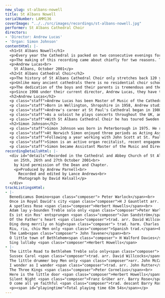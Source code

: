 ```yaml
---
new_slug: st-albans-nowell
title: St Albans Nowell
serialNumber: LAMM136
coverImage: "../../src/images/recordings/st-albans-nowell.jpg"
performer: St Albans Cathedral Choir
directors:
- 'Director: Andrew Lucas'
- 'Organ: Simon Johnson'
contentHtml: |-
  <h1>St Albans Nowell</h1>
  <p>Every year the Cathedral is packed on two consecutive evenings for the annual Service of Lessons and Carols for Christmas held on the 22nd and 23rd December at 8pm. This service is lit entirely by candlelight and takes the traditional form of biblical readings, carols and hymns and prayer meditating on the miracle of our Saviour's birth in Bethlehem some 2000 years ago. For the Cathedral Choir it is the highlight of their musical year; the boys of the choir, in particular, take great pride in their effort and achievement at this service, perhaps more than on any other occasion. This is wonderful to experience and gives the service a very special atmosphere. So it is no wonder that its popularity means that seats are available only by application and are ticketed (over the two nights that means more than 3,000 people attend this service). It is the choir's great pleasure to offer this recording to a wider congregation and audience than we could ever achieve 'live' and to include one or two items from our Christmas repertoire that are not usually sung at this service.</p>
  <p>The making of this recording came about chiefly for two reasons. The last Christmas recording from St Albans was made ten years ago and there have been many requests for a more recent recording. The second reason was the catalyst. The choir was to have made a tour to the United States of America in October 2001, but the tragic events of September 11th that year in New York and Washington eventually caused the tour to be cancelled. So we found ourselves in St Albans during an extended half term needing something to do musically. Lance Andrews of Lammas Records came to the rescue and this is the end result. We are very grateful to him for offering to turn the recording around from initial conception to release in less than ten weeks. We hope that you receive great joy from this recording, finding it uplifting, inspiring and full of Christian hope.</p>
  <p>Andrew Lucas<br>
    St Albans, October 2001</p>
  <h2>St Albans Cathedral Choir</h2>
  <p>The history of St Albans Cathedral Choir only stretches back 120 years, although the Benedictine monastery of St Albans Abbey had a distinguished musical history stretching back before 1539 when the Abbey was dissolved by Henry VIII. In those days the boys were press-ganged from all over the country; today they are all local schoolboys who are committed to sing services and attend rehearsal every day of the week, except one, during term time.</p>
  <p>Unlike many ancient cathedrals there is no residential choir school, and the rehearsals and services are fitted in around a normal school week. The day begins at 7.40 am and ends after evensong at 5.45 pm on three weekdays. Friday nights are taken up with two hours of rehearsal and the services on Saturday and Sunday (usually three but sometimes four in all) take up a major proportion of the weekend.</p>
  <p>The dedication of the boys and their parents is tremendous and the high standard of the choir and its international reputation has been hard won. The boys themselves receive in return an unparalleled free musical education and team spirit. For the weekends, greater Feast days, concerts and tours the 24 boys are joined by the 12 Lay Clerks to make up the full Cathedral Choir. The Lay Clerks are themselves a dedicated and highly skilled group of musicians who nevertheless, in the main, earn their living outside the music profession. The choir has made several recordings and six tours of the USA in the last ten years. Previous Masters of the Music of the Cathedral include Meredith Davies, Peter Hurford, Stephen Darlington, Colin Walsh and Barry Rose.</p>
  <p>Since 1998 under their current director, Andrew Lucas, they have toured Sweden. In 2000 they sang in the Festival of the Sons of the Clergy in St Paul's Cathedral with the choirs of St Paul's and the Temple Church. The choir itself plays host to two other Cathedral Choirs in the biennial St Albans International Organ Festival in the Festival's Three Choirs Concert. In 2001 the choirs of Westminster Abbey and Southwark Cathedral joined them in St Albans in July 2001. For 2002 plans are being made for concerts and services in Italy.</p>
  <h2>Andrew Lucas</h2>
  <p class="staff">Andrew Lucas has been Master of Music of the Cathedral and Abbey Church of St. Alban since February 1998, after eight years as the Sub-Organist of St Paul's Cathedral in London. He is also conductor of the St Albans Bach Choir and Artistic Director of the St Albans International Organ Festival.</p>
  <p class="staff">Born in Wellington, Shropshire in 1958, Andrew studied Organ at the Royal College of Music with John Birch and composition with Herbert Howells and is a graduate of London University. He continued his organ studies with Peter Hurford and was awarded the WÊTÊBest Scholarship from the Worshipful Company of Musicians enabling him to study with Piet Kee at the Sweelinck Conservatoire in Amsterdam.</p>
  <p class="staff">Andrew's career at St Paul's Cathedral began in 1980 as organ student, and then subsequently Assistant Sub-Organist (1985) and Sub-Organist and Assistant Director of Music (1990). His accompaniment of the St Paul's choir in concerts and over twenty commercial recordings has received critical acclaim. He has also made two solo recordings on the world famous organ of St Paul's.</p>
  <p class="staff">As a soloist he plays concerts throughout the UK, and has given recitals in Norway, Sweden, Belgium, France, Italy, the Netherlands, Australia, Bermuda and the USA. In 1997 he spent three months as Acting Organist and Master of the Choristers at St Andrew's Cathedral in Sydney, Australia.</p>
  <p class="staff">With St Albans Cathedral Choir he has toured Sweden and recorded music by Stanford on the Priory label. Since moving to St Albans he has concentrated on choral direction with the three choirs directly in his charge at the Cathedral, as well as other local choral groups and at the Purcell School of Music.</p>
  <h2>Simon Johnson</h2>
  <p class="staff">Simon Johnson was born in Peterborough in 1975. He returned there as chorister and subsequently Head Chorister of the Cathedral from 1986-89. He was awarded a music scholarship to Bloxham School, before going on to hold organ scholarships at Rochester, Norwich, and St Paul's Cathedrals. He holds the organ diplomas of the Royal College of Organists, having won several major prizes at both.</p>
  <p class="staff">At Norwich Simon enjoyed three periods as Acting Assistant Organist of the Cathedral, during which time he took part in the premieres of works by John Tavener, Philip Wilby and Diana Burrell. His work accompanying both the Girls' Choir and the Cathedral Choir is reflected in two CD recordings, and he has played for both choirs on BBC Radio 2, 3, and 4. In addition to his responsibilities at the Cathedral Simon also gained a first class degree from the University of East Anglia, and founded the University Chamber Choir - a twenty-strong ensemble specialising in the performance of contemporary music.</p>
  <p class="staff">Following a year working with John Scott at St. Paul's Cathedral, Simon moved to his next position at All Saints' Northampton. His work there involved running the choir of men and boys, and also the separate girls' choir. He made two CD recordings with the choirs on the Lammas label, and undertook tours to France, Germany and Italy.</p>
  <p class="staff">Simon is an active organ recitalist, recent engagements including St Paul's, Westminster, Norwich and Ghent Cathedrals, and also Westminster Abbey.</p>
  <p class="staff">Simon became Assistant Master of the Music and Director of the Abbey Girls' Choir at St Albans Cathedral in September 2001.</p>
recordingDetailsHtml: |-
  <div id="details">Recorded in the Cathedral and Abbey Church of St Alban<br>
    on 25th, 26th and 27th October 2001<br>
    by kind permission of the Dean and Chapter.
    <p>Produced by Andrew Parnell<br>
      Recorded and edited by Lance Andrews<br>
      Photograph by David Kelsall</p>
  </div>
trackListingsHtml:
- |-
  Benedicamus Domino<span class="composer"> Peter Warlock</span><br>
  Once in Royal David's city <span class="composer">H J Gauntlett arr. Willcocks</span><br>
  A spotless Rose <span class="composer">Herbert Howells</span><br>
  Adam lay y-bounden Treble solo only <span class="composer">Peter Warlock</span><br>
  Es ist ein Ros' entsprungen <span class="composer">Jan Sandström</span><br>
  Of the Father's heart <span class="composer">trad. arr. David Willcocks</span><br>
  Ding dong merrily on high<span class="composer"> trad. harm. Charles Wood</span><br>
  Riu, riu, chiu Men only <span class="composer">Spanish trad.</span><br>
  The Lamb<span class="composer"> John Tavener</span><br>
  O little town of Bethlehem<span class="composer"> H Walford Davies</span><br>
  Sing lullaby <span class="composer">Herbert Howells</span>
- |-
  The Little Road to Bethlehem Treble solo only<span class="composer"> Michael Head</span><br>
  Sussex Carol <span class="composer">trad. arr. David Willcocks</span><br>
  The little drummer boy Men only <span class="composer">arr. John McCarthy</span><br>
  I wonder as I wander <span class="composer">trad. arr. John Rutter</span><br>
  The Three Kings <span class="composer">Peter Cornelius</span><br>
  Here is the little door <span class="composer">Herbert Howells</span><br>
  Silent Night <span class="composer">Franz Grüber arr. Barry Rose</span><br>
  O come all ye faithful <span class="composer">trad. descant Barry Rose</span>
  <p><span id="playingtime">Total playing time 63m 54s</span></p>
---
```


